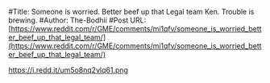 #Title: Someone is worried. Better beef up that Legal team Ken. Trouble is brewing.
#Author: The-Bodhii
#Post URL: [https://www.reddit.com/r/GME/comments/mi1qfv/someone_is_worried_better_beef_up_that_legal_team/](https://www.reddit.com/r/GME/comments/mi1qfv/someone_is_worried_better_beef_up_that_legal_team/)


https://i.redd.it/um5o8nq2vlq61.png